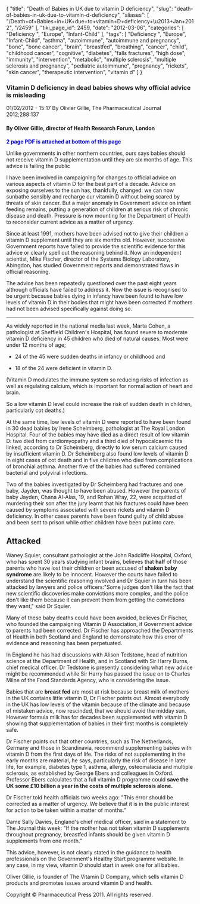 {
    "title": "Death of Babies in UK due to vitamin D deficiency",
    "slug": "death-of-babies-in-uk-due-to-vitamin-d-deficiency",
    "aliases": [
        "/Death+of+Babies+in+UK+due+to+vitamin+D+deficiency+\u2013+Jan+2012",
        "/2459"
    ],
    "tiki_page_id": 2459,
    "date": "2012-03-06",
    "categories": [
        "Deficiency ",
        "Europe",
        "Infant-Child"
    ],
    "tags": [
        "Deficiency ",
        "Europe",
        "Infant-Child",
        "asthma",
        "autoimmune",
        "autoimmune and pregnancy",
        "bone",
        "bone cancer",
        "brain",
        "breastfed",
        "breathing",
        "cancer",
        "child",
        "childhood cancer",
        "cognitive",
        "diabetes",
        "falls fractures",
        "high dose",
        "immunity",
        "intervention",
        "metabolic",
        "multiple sclerosis",
        "multiple sclerosis and pregnancy",
        "pediatric autoimmune",
        "pregnancy",
        "rickets",
        "skin cancer",
        "therapeutic intervention",
        "vitamin d"
    ]
}


### Vitamin D deficiency in dead babies shows why official advice is misleading

01/02/2012 - 15:17 By Olivier Gillie, The Pharmaceutical Journal 2012;288:137

#### By Oliver Gillie, director of Health Research Forum, London

 **<span style="color:#00F;">2 page PDF is attached at bottom of this page</span>** 

Unlike governments in other northern countries, ours says babies should not receive vitamin D supplementation until they are six months of age. This advice is failing the public

I have been involved in campaigning for changes to official advice on various aspects of vitamin D for the best part of a decade. Advice on exposing ourselves to the sun has, thankfully, changed: we can now sunbathe sensibly and recharge our vitamin D without being scared by threats of skin cancer. But a major anomaly in Government advice on infant feeding remains, putting a generation of children at serious risk of chronic disease and death. Pressure is now mounting for the Department of Health to reconsider current advice as a matter of urgency.

Since at least 1991, mothers have been advised not to give their children a vitamin D supplement until they are six months old. However, successive Government reports have failed to provide the scientific evidence for this advice or clearly spell out the reasoning behind it. Now an independent scientist, Mike Fischer, director of the Systems Biology Laboratory, Abingdon, has studied Government reports and demonstrated flaws in official reasoning.

The advice has been repeatedly questioned over the past eight years although officials have failed to address it. Now the issue is recognised to be urgent because babies dying in infancy have been found to have low levels of vitamin D in their bodies that might have been corrected if mothers had not been advised specifically against doing so.

- - - - - - - - - - - - - 

As widely reported in the national media last week, Marta Cohen, a pathologist at Sheffield Children's Hospital, has found severe to moderate vitamin D deficiency in 45 children who died of natural causes. Most were under 12 months of age; 

* 24 of the 45 were sudden deaths in infancy or childhood and 

* 18 of the 24 were deficient in vitamin D. 

(Vitamin D modulates the immune system so reducing risks of infection as well as regulating calcium, which is important for normal action of heart and brain. 

So a low vitamin D level could increase the risk of sudden death in children, particularly cot deaths.)

At the same time, low levels of vitamin D were reported to have been found in 30 dead babies by Irene Scheimberg, pathologist at The Royal London Hospital. Four of the babies may have died as a direct result of low vitamin D: two died from cardiomyopathy and a third died of hypocalcaemic fits linked, according to Dr Scheimberg, directly to low serum calcium caused by insufficient vitamin D. Dr Scheimberg also found low levels of vitamin D in eight cases of cot death and in five children who died from complications of bronchial asthma. Another five of the babies had suffered combined bacterial and polyviral infections.

Two of the babies investigated by Dr Scheimberg had fractures and one baby, Jayden, was thought to have been abused. However the parents of baby Jayden, Chana Al-Alas, 19, and Rohan Wray, 22, were acquitted of murdering their son after the jury learnt that his fractures could have been caused by symptoms associated with severe rickets and vitamin D deficiency. In other cases parents have been found guilty of child abuse and been sent to prison while other children have been put into care.

## Attacked

Waney Squier, consultant pathologist at the John Radcliffe Hospital, Oxford, who has spent 30 years studying infant brains, believes that  **half**  of those parents who have lost their children or been accused of  **shaken baby syndrome**  are likely to be innocent. However the courts have failed to understand the scientific reasoning involved and Dr Squier in turn has been attacked by lawyers and police officers:"Some judges don't like the fact that new scientific discoveries make convictions more complex, and the police don't like them because it can prevent them from getting the convictions they want," said Dr Squier.

Many of these baby deaths could have been avoided, believes Dr Fischer, who founded the campaigning Vitamin D Association, if Government advice to parents had been corrected. Dr Fischer has approached the Departments of Health in both Scotland and England to demonstrate how this error of evidence and reasoning has been perpetuated.

In England he has had discussions with Alison Tedstone, head of nutrition science at the Department of Health, and in Scotland with Sir Harry Burns, chief medical officer. Dr Tedstone is presently considering what new advice might be recommended while Sir Harry has passed the issue on to Charles Milne of the Food Standards Agency, who is considering the issue.

Babies that are  **breast fed**  are most at risk because breast milk of mothers in the UK contains little vitamin D, Dr Fischer points out. Almost everybody in the UK has low levels of the vitamin because of the climate and because of mistaken advice, now rescinded, that we should avoid the midday sun. However formula milk has for decades been supplemented with vitamin D showing that supplementation of babies in their first months is completely safe.

Dr Fischer points out that other countries, such as The Netherlands, Germany and those in Scandinavia, recommend supplementing babies with vitamin D from the first days of life. The risks of not supplementing in the early months are material, he says, particularly the risk of disease in later life, for example, diabetes type 1, asthma, allergy, osteomalacia and multiple sclerosis, as established by George Ebers and colleagues in Oxford. Professor Ebers calculates that a full vitamin D programme could  **save the UK some £10 billion a year in the costs of multiple sclerosis alone.** 

Dr Fischer told health officials two weeks ago: "This error should be corrected as a matter of urgency. We believe that it is in the public interest for action to be taken within a matter of months.”

Dame Sally Davies, England's chief medical officer, said in a statement to The Journal this week: "If the mother has not taken vitamin D supplements throughout pregnancy, breastfed infants should be given vitamin D supplements from one month.”

This advice, however, is not clearly stated in the guidance to health professionals on the Government's Healthy Start programme website. In any case, in my view, vitamin D should start in week one for all babies.

Oliver Gillie, is founder of The Vitamin D Company, which sells vitamin D products and promotes issues around vitamin D and health.

Copyright © Pharmaceutical Press 2011. All rights reserved.